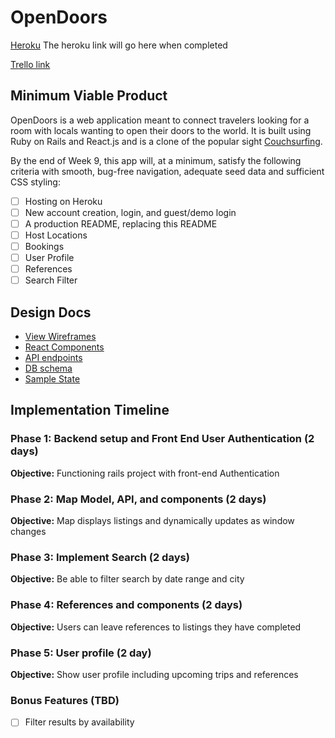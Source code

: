 # OpenDoors

[Heroku][heroku] The heroku link will go here when completed

[Trello link][trello]

[heroku]: https://open-doors22.herokuapp.com/#/
[trello]: https://trello.com/b/kBJo5Fqe/full-stack

## Minimum Viable Product

OpenDoors is a web application meant to connect travelers looking for a room with locals wanting to open their doors to the world. It is built using Ruby on Rails and React.js and is a clone of the popular sight [Couchsurfing](https://www.couchsurfing.com/).

By the end of Week 9, this app will, at a minimum, satisfy the
following criteria with smooth, bug-free navigation, adequate seed data and
sufficient CSS styling:
- [ ] Hosting on Heroku
- [ ] New account creation, login, and guest/demo login
- [ ] A production README, replacing this README
- [ ] Host Locations
- [ ] Bookings
- [ ] User Profile
- [ ] References
- [ ] Search Filter

## Design Docs

* [View Wireframes][wireframes]
* [React Components][components]
* [API endpoints][api-endpoints]
* [DB schema][schema]
* [Sample State][sample-state]


[components]: docs/component-hierarchy.md
[wireframes]: docs/wireframes
[api-endpoints]: docs/api-endpoints.md
[schema]: docs/schema.md
[sample-state]: docs/sample-state.md


## Implementation Timeline

### Phase 1: Backend setup and Front End User Authentication (2 days)

**Objective:** Functioning rails project with front-end Authentication

### Phase 2: Map Model, API, and components (2 days)

**Objective:** Map displays listings and dynamically updates as window changes

### Phase 3: Implement Search (2 days)

**Objective:** Be able to filter search by date range and city

### Phase 4: References and components (2 days)

**Objective:** Users can leave references to listings they have completed

### Phase 5: User profile (2 day)

**Objective:** Show user profile including upcoming trips and references

### Bonus Features (TBD)
- [ ] Filter results by availability
